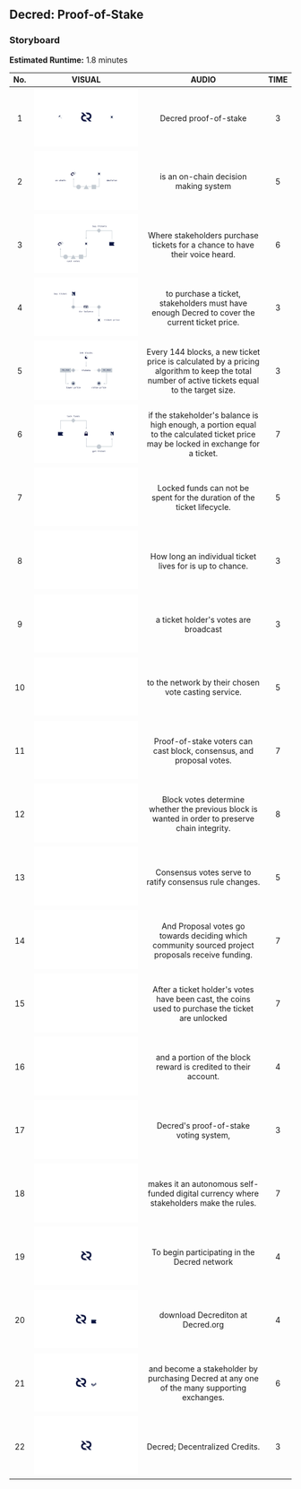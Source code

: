 

## Decred: Proof-of-Stake

### Storyboard
**Estimated Runtime:** 1.8 minutes

No. | VISUAL | AUDIO | TIME
:-: | :----: | :---: | :--:
1 | ![Shot 1](../decredStakeVoting/img/shot_1.svg) | Decred proof-of-stake | 3 
2 | ![Shot 2](../decredStakeVoting/img/shot_2.svg) | is an on-chain decision making system | 5 
3 | ![Shot 3](../decredStakeVoting/img/shot_3.svg) | Where stakeholders purchase tickets for a chance to have their voice heard. | 6 
4 | ![Shot 4](../decredStakeVoting/img/shot_4.svg) | to purchase a ticket, stakeholders must have enough Decred to cover the current ticket price. | 3 
5 | ![Shot 5](../decredStakeVoting/img/shot_5.svg) | Every 144 blocks, a new ticket price is calculated by a pricing algorithm to keep the total number of active tickets equal to the target size. | 3 
6 | ![Shot 6](../decredStakeVoting/img/shot_6.svg) | if the stakeholder's balance is high enough, a portion equal to the calculated ticket price may be locked in exchange for a ticket. | 7
7 | ![Shot 7](../decredStakeVoting/img/shot_7.svg) | Locked funds can not be spent for the duration of the ticket lifecycle. | 5 
8 | ![Shot 8](../decredStakeVoting/img/shot_8.svg) | How long an individual ticket lives for is up to chance. | 3 
9 |  ![Shot 9](../decredStakeVoting/img/shot_9.svg) | a ticket holder's votes are broadcast | 3
10 | ![Shot 10](../decredStakeVoting/img/shot_10.svg) | to the network by their chosen vote casting service. | 5
11 | ![Shot 11](../decredStakeVoting/img/shot_11.svg) | Proof-of-stake voters can cast block, consensus, and proposal votes. | 7 
12 | ![Shot 12](../decredStakeVoting/img/shot_12.svg) | Block votes determine whether the previous block is wanted in order to preserve chain integrity. | 8 
13 | ![Shot 13](../decredStakeVoting/img/shot_13.svg) | Consensus votes serve to ratify consensus rule changes. | 5 
14 | ![Shot 14](../decredStakeVoting/img/shot_14.svg) | And Proposal votes go towards deciding which community sourced project proposals receive funding. | 7
15 |  ![Shot 15](../decredStakeVoting/img/shot_15.svg) | After a ticket holder's votes have been cast, the coins used to purchase the ticket are unlocked | 7 
16 | ![Shot 16](../decredStakeVoting/img/shot_16.svg) | and a portion of the block reward is credited to their account. | 4
17 | ![Shot 17](../decredStakeVoting/img/shot_17.svg) | Decred's proof-of-stake voting system, | 3 
18 | ![Shot 18](../decredStakeVoting/img/shot_18.svg) | makes it an autonomous self-funded digital currency where stakeholders make the rules. | 7 
19 | ![Shot 19](../decredStakeVoting/img/shot_19.svg) | To begin participating in the Decred network | 4 
20 |  ![Shot 20](../decredStakeVoting/img/shot_20.svg) | download Decrediton at Decred.org  | 4 
21 |  ![Shot 21](../decredStakeVoting/img/shot_21.svg) | and become a stakeholder by purchasing Decred at any one of the many supporting exchanges. | 6
22 | ![Shot 22](../decredStakeVoting/img/shot_22.svg) | Decred; Decentralized Credits. | 3
